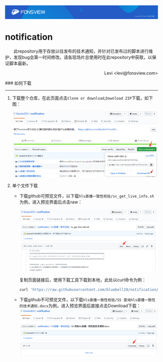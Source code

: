 ![logo](https://raw.githubusercontent.com/bluebell20/notification/master/screenshots/fonsview.png)

# notification  

&emsp;&emsp;此repository用于存放以往发布的技术通知，并针对已发布过的脚本进行维护，发现bug会第一时间修改。请各现场片总使用时在此repository中获取，以保证脚本最新。

<p align="right">Levi &lt;levi@fonsview.com&gt;</p>
### 如何下载

---

1. 下载整个仓库，在此页面点击`Clone or download`,`Download ZIP`下载，如下图：

   ![image](https://raw.githubusercontent.com/bluebell20/notification/master/screenshots/all_download.png)

2. 单个文件下载

   - 下载github可预览文件，以下载`hls直播一致性校验/sc_get_live_info.sh`为例，进入预览界面后点击raw：

     ![image](https://raw.githubusercontent.com/bluebell20/notification/master/screenshots/canview.png)

     复制页面链接后，使用下载工具下载到本地，此处以curl命令为例：

     ```bash
     curl 'https://raw.githubusercontent.com/bluebell20/notification/master/hls%E7%9B%B4%E6%92%AD%E4%B8%80%E8%87%B4%E6%80%A7%E6%A0%A1%E9%AA%8C/sc_get_live_info.sh' -O
     ```
     
   - 下载github不可预览文件，以下载`hls直播一致性校验/SS 查询hls直播一致性的技术通知.docx`为例，进入预览界面后直接点击Download下载：
     ![image](https://raw.githubusercontent.com/bluebell20/notification/master/screenshots/canotview.png)   
     
